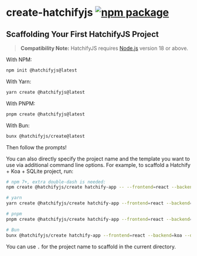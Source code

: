 # create-hatchifyjs <a href="https://npmjs.com/package/@hatchifyjs/create"><img src="https://img.shields.io/npm/v/@hatchifyjs/create" alt="npm package"></a>

## Scaffolding Your First HatchifyJS Project

> **Compatibility Note:**
> HatchifyJS requires [Node.js](https://nodejs.org/en/) version 18 or above.

With NPM:

```bash
npm init @hatchifyjs@latest
```

With Yarn:

```bash
yarn create @hatchifyjs@latest
```

With PNPM:

```bash
pnpm create @hatchifyjs@latest
```

With Bun:

```bash
bunx @hatchifyjs/create@latest
```

Then follow the prompts!

You can also directly specify the project name and the template you want to use via additional command line options. For example, to scaffold a Hatchify + Koa + SQLite project, run:

```bash
# npm 7+, extra double-dash is needed:
npm create @hatchifyjs/create hatchify-app -- --frontend=react --backend=koa --database=sqlite://localhost/:memory

# yarn
yarn create @hatchifyjs/create hatchify-app --frontend=react --backend=koa --database=sqlite://localhost/:memory

# pnpm
pnpm create @hatchifyjs/create hatchify-app --frontend=react --backend=koa --database=sqlite://localhost/:memory

# Bun
bunx @hatchifyjs/create hatchify-app --frontend=react --backend=koa --database=sqlite://localhost/:memory
```

You can use `.` for the project name to scaffold in the current directory.
